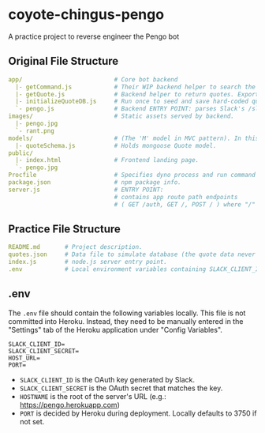 # coyote-chingus-pengo
A practice project to reverse engineer the Pengo bot

## Original File Structure
```yml
app/                          # Core bot backend
  |- getCommand.js            # Their WIP backend helper to search the linux man pages. (Try `/pengo bash abc` in Slack).
  |- getQuote.js              # Backend helper to return quotes. Exports 2 functions (one to get a quote by ID, one for random quote).
  |- initializeQuoteDB.js     # Run once to seed and save hard-coded quote text data into the mongoDB instance.
  `- pengo.js                 # Backend ENTRY POINT: parses Slack's /slash command text to invoke the right helper function.
images/                       # Static assets served by backend.
  |- pengo.jpg
  `- rant.png
models/                       # (The 'M' model in MVC pattern). In this case, seems like there are no Views and the Controllers are inside app/ folder).
  |- quoteSchema.js           # Holds mongoose Quote model. 
public/
  |- index.html               # Frontend landing page.
  `- pengo.jpg
Procfile                      # Specifies dyno process and run command in Heroku (during deployment).
package.json                  # npm package info.
server.js                     # ENTRY POINT: 
                              # contains app route path endpoints 
                              # ( GET /auth, GET /, POST / ) where "/" is the root
```

## Practice File Structure

```yml
README.md       # Project description.
quotes.json     # Data file to simulate database (the quote data never changes during runtime).
index.js        # node.js server entry point.
.env            # Local environment variables containing SLACK_CLIENT_ID, SLACK_CLIENT_SECRET, HOST_URL, and PORT
```

## .env

The `.env` file should contain the following variables locally. This file is not committed into Heroku. Instead, they need to be manually entered in the "Settings" tab of the Heroku application under "Config Variables".

```
SLACK_CLIENT_ID=
SLACK_CLIENT_SECRET=
HOST_URL=
PORT=
```

- `SLACK_CLIENT_ID` is the OAuth key generated by Slack.
- `SLACK_CLIENT_SECRET` is the OAuth secret that matches the key.
- `HOSTNAME` is the root of the server's URL (e.g.: https://pengo.herokuapp.com)
- `PORT` is decided by Heroku during deployment. Locally defaults to 3750 if not set.
